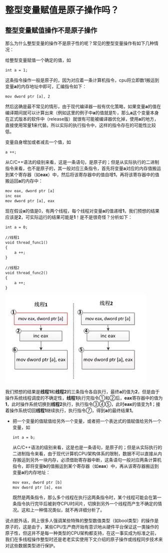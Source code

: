 # 整型变量赋值是原子操作吗？

## 整型变量赋值操作不是原子操作

那么为什么整型变量的操作不是原子性的呢？常见的整型变量操作有如下几种情况：

给整型变量赋值一个确定的值，如

```
int a = 1;
```

这条指令操作一般是原子的，因为对应着一条计算机指令，cpu将立即数1搬运到变量**a**的内存地址中即可，汇编指令如下：

```
mov dword ptr [a], 2  
```

然后这确是最不常见的情形，由于现代编译器一般有优化策略，如果变量**a**的值在编译期间就可以计算出来（例如这里的例子中**a**的值就是**1**），那么**a**这个变量本身在正式版本的软件中（release版）就很有可能被编译器优化掉，使用**a**的地方，直接使用常量**1**来代替。所以实际的执行指令中，这样的指令存在的可能性比较低。

变量自身增加或者减去一个值，如

```
a ++;
```

从C/C++语法的级别来看，这是一条语句，是原子的；但是从实际执行的二进制指令来看，也不是原子的，其一般对应三条指令，首先将变量**a**对应的内存值搬运到某个寄存器（如**eax**）中，然后将该寄存器中的值自增**1**，再将该寄存器中的值搬运回**a**的内存中：

```
mov eax, dword ptr [a]  
inc eax
mov dword ptr [a], eax
```

现在假设**a**的值是0，有两个线程，每个线程对变量**a**的值递增**1**，我们预想的结果应该是**2**，可实际运行的结果可能是**1**！是不是很奇怪？分析如下：

```
int a = 0;

//线程1
void thread_func1()
{
	a ++;
}

//线程2
void thread_func2()
{
	a ++;
}
```

![](../imgs/atomic1.webp)

我们预想的结果是**线程1**和**线程2**的三条指令各自执行，最终**a**的值为**2**，但是由于操作系统线程调度的不确定性，**线程1**执行完指令①和②后，**eax**寄存器中的值为**1**，此时操作系统切换到**线程2**执行，执行指令③④⑤，此时**eax**的值变为**1**；接着操作系统切回**线程1**继续执行，执行指令⑦，得到**a**的最终结果**1**。

- 把一个变量的值赋值给另外一个变量，或者把一个表达式的值赋值给另外一个变量，如

  ```
  int a = b;
  ```

  从C/C++语法的级别来看，这是也是一条语句，是原子的；但是从实际执行的二进制指令来看，由于现代计算机CPU架构体系的限制，数据不可以直接从内存搬运到另外一块内存，必须借助寄存器中断，这条语句一般对应两条计算机指令，即将变量**b**的值搬运到某个寄存器（如**eax**）中，再从该寄存器搬运到变量**a**的内存地址：

  ```
  mov eax, dword ptr [b]  
  mov dword ptr [a], eax 
  ```

  既然是两条指令，那么多个线程在执行这两条指令时，某个线程可能会在第一条指令执行完毕后被剥夺CPU时间片，切换到另外一个线程而产生不确定的情况。这和上一种情况类似，就不再详细分析了。

说点题外话，网上很多人强调某些特殊的整型数值类型（如bool类型）的操作是原子的，这是由于，某些CPU生产商开始有意识地从硬件平台保证这一类操作的原子性，但这并不是每一种类型的CPU架构都支持，在这一事实成为标准之前，我们在多线程操作整型时还是老老实实使用下文介绍的原子操作或线程同步技术来对这些数据类型进行保护。
